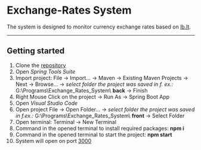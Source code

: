 # Exchange-Rates System
The system is designed to monitor currency exchange rates based on [lb.lt](https://www.lb.lt/lt/kasdien-skelbiami-euro-ir-uzsienio-valiutu-santykiai-skelbia-europos-centrinis-bankas).

___

## Getting started
1. Clone the [repository](https://github.com/Lukasevic-Robert/Exchange-Rates-Full-Stack)
2. Open _Spring Tools Suite_ 
3. Import project: File -> Import... -> Maven -> Existing Maven Projects -> Next -> Browse... ->
_select folder the project was saved in f. ex.:_ G:\Programs\Exchange_Rates_System\ **back** -> Finish
3. Right Mouse Click on the project -> Run As -> Spring Boot App
4. Open _Visual Studio Code_
5. Open project File -> Open Folder... -> _select folder the project was saved in f.ex.:_ G:\Programs\Exchange_Rates_System\ **front** -> Select Folder
3. Open terminal: Terminal -> New Terminal
4. Command in the opened terminal to install required packages:  **npm i**  
5. Command in the opened terminal to start the project: **npm start**
6. System will open on port [3000](http://localhost:3000/)
